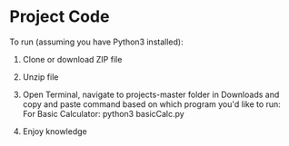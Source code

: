 # Project Code

To run (assuming you have Python3 installed):

1) Clone or download ZIP file
2) Unzip file
3) Open Terminal, navigate to projects-master folder in Downloads and copy and paste command based on which program you'd like to run: </br>
  For Basic Calculator:  python3 basicCalc.py

4) Enjoy knowledge 
  
